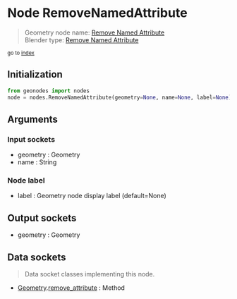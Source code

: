 
# Node RemoveNamedAttribute

> Geometry node name: [Remove Named Attribute](https://docs.blender.org/manual/en/latest/modeling/geometry_nodes/attribute/remove_named_attribute.html)<br>
  Blender type: [Remove Named Attribute](https://docs.blender.org/api/current/bpy.types.GeometryNodeRemoveAttribute.html)
  
<sub>go to [index](/docs/index.md)</sub>

Initialization
--------------
```python
from geonodes import nodes
node = nodes.RemoveNamedAttribute(geometry=None, name=None, label=None)
```



## Arguments


### Input sockets

- geometry : Geometry
- name : String

### Node label

- label : Geometry node display label (default=None)

## Output sockets

- geometry : Geometry

## Data sockets

> Data socket classes implementing this node.
  
  
- [Geometry](/docs/sockets/Geometry.md).[remove_attribute](/docs/sockets/Geometry.md#remove_attribute) : Method
  
